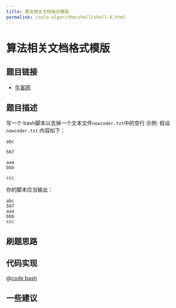 ```yaml
---
title: 算法相关文档格式模版
permalink: /solo-algorithm/shell/shell-6.html
---
```


# 算法相关文档格式模版

## 题目链接

- [牛客网](https://www.nowcoder.com/share/jump/8484115461699868025437)

## 题目描述

写一个 bash脚本以去掉一个文本文件`nowcoder.txt`中的空行
示例:
假设`nowcoder.txt` 内容如下：

```text
abc

567

aaa
bbb

ccc
```

你的脚本应当输出：

```text
abc
567
aaa
bbb
ccc
```

## 刷题思路

## 代码实现

@[code bash](@algorithm/shell/shell-1.sh)

## 一些建议
